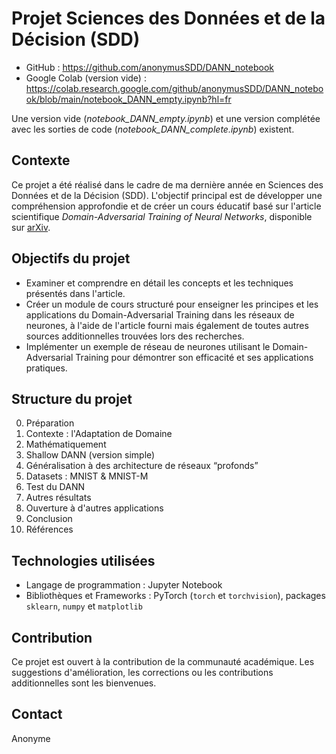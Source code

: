 # Projet Sciences des Données et de la Décision (SDD)

- GitHub : https://github.com/anonymusSDD/DANN_notebook
- Google Colab (version vide) : https://colab.research.google.com/github/anonymusSDD/DANN_notebook/blob/main/notebook_DANN_empty.ipynb?hl=fr

Une version vide (*notebook_DANN_empty.ipynb*) et une version complétée avec les sorties de code (*notebook_DANN_complete.ipynb*) existent.

## Contexte

Ce projet a été réalisé dans le cadre de ma dernière année en Sciences des Données et de la Décision (SDD). L'objectif principal est de développer une compréhension approfondie et de créer un cours éducatif basé sur l'article scientifique *Domain-Adversarial Training of Neural Networks*, disponible sur [arXiv](https://arxiv.org/abs/1505.07818).

## Objectifs du projet

- Examiner et comprendre en détail les concepts et les techniques présentés dans l'article.
- Créer un module de cours structuré pour enseigner les principes et les applications du Domain-Adversarial Training dans les réseaux de neurones, à l'aide de l'article fourni mais également de toutes autres sources additionnelles trouvées lors des recherches.
- Implémenter un exemple de réseau de neurones utilisant le Domain-Adversarial Training pour démontrer son efficacité et ses applications pratiques.

## Structure du projet

0. Préparation
1. Contexte : l'Adaptation de Domaine
2. Mathématiquement
3. Shallow DANN (version simple)
4. Généralisation à des architecture de réseaux “profonds”
5. Datasets : MNIST & MNIST-M
6. Test du DANN
7. Autres résultats
8. Ouverture à d'autres applications
9. Conclusion
10. Références

## Technologies utilisées

- Langage de programmation : Jupyter Notebook
- Bibliothèques et Frameworks : PyTorch (`torch` et `torchvision`), packages `sklearn`, `numpy` et `matplotlib`

## Contribution

Ce projet est ouvert à la contribution de la communauté académique. Les suggestions d'amélioration, les corrections ou les contributions additionnelles sont les bienvenues.

## Contact

Anonyme

